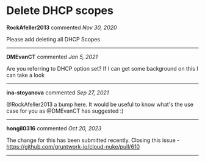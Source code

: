 # Delete DHCP scopes

**RockAfeller2013** commented *Nov 30, 2020*

Please add deleting all DHCP Scopes
<br />
***


**DMEvanCT** commented *Jan 5, 2021*

Are you referring to DHCP option set? If I can get some background on this I can take a look
***

**ina-stoyanova** commented *Sep 27, 2021*

@RockAfeller2013 a bump  here. It would be useful to know what's the use case for you as @DMEvanCT has suggested :) 
***

**hongil0316** commented *Oct 20, 2023*

The change for this has been submitted recently. Closing this issue - https://github.com/gruntwork-io/cloud-nuke/pull/610
***

